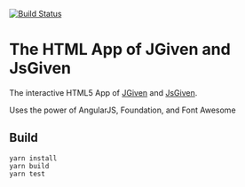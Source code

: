 [![Build Status](https://travis-ci.org/jgiven/jgiven-html-app.svg?branch=master)](https://travis-ci.org/jgiven/jgiven-html-app)

# The HTML App of JGiven and JsGiven

The interactive HTML5 App of [JGiven](https://jgiven.org) and [JsGiven](https://jsgiven.org).

Uses the power of AngularJS, Foundation, and Font Awesome

## Build

```
yarn install
yarn build
yarn test
```
